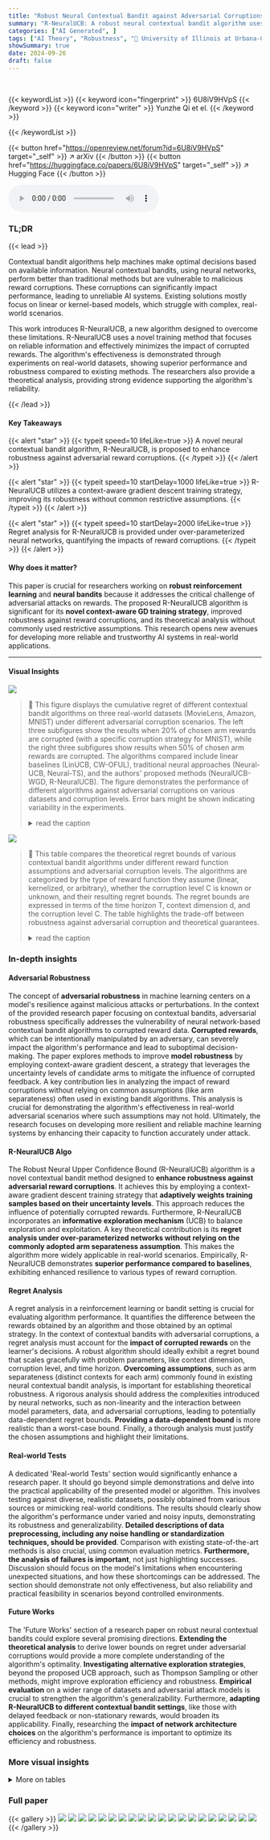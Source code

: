 ```yaml
---
title: "Robust Neural Contextual Bandit against Adversarial Corruptions"
summary: "R-NeuralUCB: A robust neural contextual bandit algorithm uses a context-aware gradient descent training to defend against adversarial reward corruptions, achieving better performance with theoretical ..."
categories: ["AI Generated", ]
tags: ["AI Theory", "Robustness", "🏢 University of Illinois at Urbana-Champaign",]
showSummary: true
date: 2024-09-26
draft: false
---
```


<br>

{{< keywordList >}}
{{< keyword icon="fingerprint" >}} 6U8iV9HVpS {{< /keyword >}}
{{< keyword icon="writer" >}} Yunzhe Qi et el. {{< /keyword >}}
 
{{< /keywordList >}}

{{< button href="https://openreview.net/forum?id=6U8iV9HVpS" target="_self" >}}
↗ arXiv
{{< /button >}}
{{< button href="https://huggingface.co/papers/6U8iV9HVpS" target="_self" >}}
↗ Hugging Face
{{< /button >}}



<audio controls>
    <source src="https://ai-paper-reviewer.com/6U8iV9HVpS/podcast.wav" type="audio/wav">
    Your browser does not support the audio element.
</audio>


### TL;DR


{{< lead >}}

Contextual bandit algorithms help machines make optimal decisions based on available information. Neural contextual bandits, using neural networks, perform better than traditional methods but are vulnerable to malicious reward corruptions.  These corruptions can significantly impact performance, leading to unreliable AI systems. Existing solutions mostly focus on linear or kernel-based models, which struggle with complex, real-world scenarios.

This work introduces R-NeuralUCB, a new algorithm designed to overcome these limitations. R-NeuralUCB uses a novel training method that focuses on reliable information and effectively minimizes the impact of corrupted rewards.  The algorithm's effectiveness is demonstrated through experiments on real-world datasets, showing superior performance and robustness compared to existing methods.  The researchers also provide a theoretical analysis, providing strong evidence supporting the algorithm's reliability.

{{< /lead >}}


#### Key Takeaways

{{< alert "star" >}}
{{< typeit speed=10 lifeLike=true >}} A novel neural contextual bandit algorithm, R-NeuralUCB, is proposed to enhance robustness against adversarial reward corruptions. {{< /typeit >}}
{{< /alert >}}

{{< alert "star" >}}
{{< typeit speed=10 startDelay=1000 lifeLike=true >}} R-NeuralUCB utilizes a context-aware gradient descent training strategy, improving its robustness without common restrictive assumptions. {{< /typeit >}}
{{< /alert >}}

{{< alert "star" >}}
{{< typeit speed=10 startDelay=2000 lifeLike=true >}} Regret analysis for R-NeuralUCB is provided under over-parameterized neural networks, quantifying the impacts of reward corruptions. {{< /typeit >}}
{{< /alert >}}

#### Why does it matter?
This paper is crucial for researchers working on **robust reinforcement learning** and **neural bandits** because it addresses the critical challenge of adversarial attacks on rewards. The proposed R-NeuralUCB algorithm is significant for its **novel context-aware GD training strategy**, improved robustness against reward corruptions, and its theoretical analysis without commonly used restrictive assumptions. This research opens new avenues for developing more reliable and trustworthy AI systems in real-world applications.

------
#### Visual Insights



![](https://ai-paper-reviewer.com/6U8iV9HVpS/figures_8_1.jpg)

> 🔼 This figure displays the cumulative regret of different contextual bandit algorithms on three real-world datasets (MovieLens, Amazon, MNIST) under different adversarial corruption scenarios.  The left three subfigures show the results when 20% of chosen arm rewards are corrupted (with a specific corruption strategy for MNIST), while the right three subfigures show results when 50% of chosen arm rewards are corrupted.  The algorithms compared include linear baselines (LinUCB, CW-OFUL), traditional neural approaches (Neural-UCB, Neural-TS), and the authors' proposed methods (NeuralUCB-WGD, R-NeuralUCB). The figure demonstrates the performance of different algorithms against adversarial corruptions on various datasets and corruption levels.  Error bars might be shown indicating variability in the experiments.
> <details>
> <summary>read the caption</summary>
> Figure 1: Regret results on real data sets. (Left three figures: For MovieLens and Amazon, corrupt the chosen arm reward with 20% probability. For MNIST, consider C = 2000 and randomly sample 2000 rounds for attack); (Right three figures: For MovieLens and Amazon: we corrupt reward with 50% probability; For MNIST: C = 4000 and randomly sample 4000 corrupted rounds).
> </details>





![](https://ai-paper-reviewer.com/6U8iV9HVpS/tables_3_1.jpg)

> 🔼 This table compares the theoretical regret bounds of various contextual bandit algorithms under different reward function assumptions and adversarial corruption levels.  The algorithms are categorized by the type of reward function they assume (linear, kernelized, or arbitrary), whether the corruption level C is known or unknown, and their resulting regret bounds. The regret bounds are expressed in terms of the time horizon T, context dimension d, and the corruption level C. The table highlights the trade-off between robustness against adversarial corruption and theoretical guarantees.
> <details>
> <summary>read the caption</summary>
> Table 1: Comparison of T-round regret bounds with adversarial corruption level C.
> </details>





### In-depth insights


#### Adversarial Robustness
The concept of **adversarial robustness** in machine learning centers on a model's resilience against malicious attacks or perturbations.  In the context of the provided research paper focusing on contextual bandits, adversarial robustness specifically addresses the vulnerability of neural network-based contextual bandit algorithms to corrupted reward data.  **Corrupted rewards**, which can be intentionally manipulated by an adversary, can severely impact the algorithm's performance and lead to suboptimal decision-making. The paper explores methods to improve **model robustness** by employing context-aware gradient descent, a strategy that leverages the uncertainty levels of candidate arms to mitigate the influence of corrupted feedback. A key contribution lies in analyzing the impact of reward corruptions without relying on common assumptions (like arm separateness) often used in existing bandit algorithms. This analysis is crucial for demonstrating the algorithm's effectiveness in real-world adversarial scenarios where such assumptions may not hold.  Ultimately, the research focuses on developing more resilient and reliable machine learning systems by enhancing their capacity to function accurately under attack.

#### R-NeuralUCB Algo
The Robust Neural Upper Confidence Bound (R-NeuralUCB) algorithm is a novel contextual bandit method designed to **enhance robustness against adversarial reward corruptions**.  It achieves this by employing a context-aware gradient descent training strategy that **adaptively weights training samples based on their uncertainty levels**. This approach reduces the influence of potentially corrupted rewards.  Furthermore, R-NeuralUCB incorporates an **informative exploration mechanism** (UCB) to balance exploration and exploitation.  A key theoretical contribution is its **regret analysis under over-parameterized networks without relying on the commonly adopted arm separateness assumption**. This makes the algorithm more widely applicable in real-world scenarios.  Empirically, R-NeuralUCB demonstrates **superior performance compared to baselines**, exhibiting enhanced resilience to various types of reward corruption.

#### Regret Analysis
A regret analysis in a reinforcement learning or bandit setting is crucial for evaluating algorithm performance.  It quantifies the difference between the rewards obtained by an algorithm and those obtained by an optimal strategy.  In the context of contextual bandits with adversarial corruptions, a regret analysis must account for the **impact of corrupted rewards** on the learner's decisions.  A robust algorithm should ideally exhibit a regret bound that scales gracefully with problem parameters, like context dimension, corruption level, and time horizon.  **Overcoming assumptions**, such as arm separateness (distinct contexts for each arm) commonly found in existing neural contextual bandit analysis, is important for establishing theoretical robustness.  A rigorous analysis should address the complexities introduced by neural networks, such as non-linearity and the interaction between model parameters, data, and adversarial corruptions, leading to potentially data-dependent regret bounds.  **Providing a data-dependent bound** is more realistic than a worst-case bound. Finally, a thorough analysis must justify the chosen assumptions and highlight their limitations. 

#### Real-world Tests
A dedicated 'Real-world Tests' section would significantly enhance a research paper.  It should go beyond simple demonstrations and delve into the practical applicability of the presented model or algorithm.  This involves testing against diverse, realistic datasets, possibly obtained from various sources or mimicking real-world conditions. The results should clearly show the algorithm's performance under varied and noisy inputs, demonstrating its robustness and generalizability. **Detailed descriptions of data preprocessing, including any noise handling or standardization techniques, should be provided**.  Comparison with existing state-of-the-art methods is also crucial, using common evaluation metrics.  **Furthermore, the analysis of failures is important**, not just highlighting successes.  Discussion should focus on the model's limitations when encountering unexpected situations, and how these shortcomings can be addressed. The section should demonstrate not only effectiveness, but also reliability and practical feasibility in scenarios beyond controlled environments.

#### Future Works
The 'Future Works' section of a research paper on robust neural contextual bandits could explore several promising directions.  **Extending the theoretical analysis** to derive lower bounds on regret under adversarial corruptions would provide a more complete understanding of the algorithm's optimality.  **Investigating alternative exploration strategies**, beyond the proposed UCB approach, such as Thompson Sampling or other methods, might improve exploration efficiency and robustness.  **Empirical evaluation** on a wider range of datasets and adversarial attack models is crucial to strengthen the algorithm's generalizability.  Furthermore, **adapting R-NeuralUCB to different contextual bandit settings**, like those with delayed feedback or non-stationary rewards, would broaden its applicability.  Finally, researching the **impact of network architecture choices** on the algorithm's performance is important to optimize its efficiency and robustness.


### More visual insights




<details>
<summary>More on tables
</summary>


![](https://ai-paper-reviewer.com/6U8iV9HVpS/tables_16_1.jpg)
> 🔼 This table compares the theoretical regret bounds of several contextual bandit algorithms under different reward corruption scenarios. The algorithms are categorized based on their reward function (linear, kernelized, or arbitrary) and knowledge of corruption level (known or unknown). The regret bounds are presented in terms of the time horizon T, the effective dimension of the context space d or NTK Gram matrix, and the corruption level C. This table shows that the proposed R-NeuralUCB algorithm achieves a better regret bound by removing assumptions, such as the arm separateness assumption.
> <details>
> <summary>read the caption</summary>
> Table 1: Comparison of T-round regret bounds with adversarial corruption level C.
> </details>

![](https://ai-paper-reviewer.com/6U8iV9HVpS/tables_16_2.jpg)
> 🔼 This table compares the theoretical regret bounds of several contextual bandit algorithms.  The algorithms are categorized by their reward function (linear, kernelized, or arbitrary) and whether the adversarial corruption level (C) is known or unknown.  The regret bounds show the algorithm's performance under different assumptions and adversarial conditions.  The table helps to illustrate the robustness and theoretical guarantees of the proposed R-NeuralUCB algorithm.
> <details>
> <summary>read the caption</summary>
> Table 1: Comparison of T-round regret bounds with adversarial corruption level C.
> </details>

</details>




### Full paper

{{< gallery >}}
<img src="https://ai-paper-reviewer.com/6U8iV9HVpS/1.png" class="grid-w50 md:grid-w33 xl:grid-w25" />
<img src="https://ai-paper-reviewer.com/6U8iV9HVpS/2.png" class="grid-w50 md:grid-w33 xl:grid-w25" />
<img src="https://ai-paper-reviewer.com/6U8iV9HVpS/3.png" class="grid-w50 md:grid-w33 xl:grid-w25" />
<img src="https://ai-paper-reviewer.com/6U8iV9HVpS/4.png" class="grid-w50 md:grid-w33 xl:grid-w25" />
<img src="https://ai-paper-reviewer.com/6U8iV9HVpS/5.png" class="grid-w50 md:grid-w33 xl:grid-w25" />
<img src="https://ai-paper-reviewer.com/6U8iV9HVpS/6.png" class="grid-w50 md:grid-w33 xl:grid-w25" />
<img src="https://ai-paper-reviewer.com/6U8iV9HVpS/7.png" class="grid-w50 md:grid-w33 xl:grid-w25" />
<img src="https://ai-paper-reviewer.com/6U8iV9HVpS/8.png" class="grid-w50 md:grid-w33 xl:grid-w25" />
<img src="https://ai-paper-reviewer.com/6U8iV9HVpS/9.png" class="grid-w50 md:grid-w33 xl:grid-w25" />
<img src="https://ai-paper-reviewer.com/6U8iV9HVpS/10.png" class="grid-w50 md:grid-w33 xl:grid-w25" />
<img src="https://ai-paper-reviewer.com/6U8iV9HVpS/11.png" class="grid-w50 md:grid-w33 xl:grid-w25" />
<img src="https://ai-paper-reviewer.com/6U8iV9HVpS/12.png" class="grid-w50 md:grid-w33 xl:grid-w25" />
<img src="https://ai-paper-reviewer.com/6U8iV9HVpS/13.png" class="grid-w50 md:grid-w33 xl:grid-w25" />
<img src="https://ai-paper-reviewer.com/6U8iV9HVpS/14.png" class="grid-w50 md:grid-w33 xl:grid-w25" />
<img src="https://ai-paper-reviewer.com/6U8iV9HVpS/15.png" class="grid-w50 md:grid-w33 xl:grid-w25" />
<img src="https://ai-paper-reviewer.com/6U8iV9HVpS/16.png" class="grid-w50 md:grid-w33 xl:grid-w25" />
<img src="https://ai-paper-reviewer.com/6U8iV9HVpS/17.png" class="grid-w50 md:grid-w33 xl:grid-w25" />
<img src="https://ai-paper-reviewer.com/6U8iV9HVpS/18.png" class="grid-w50 md:grid-w33 xl:grid-w25" />
<img src="https://ai-paper-reviewer.com/6U8iV9HVpS/19.png" class="grid-w50 md:grid-w33 xl:grid-w25" />
<img src="https://ai-paper-reviewer.com/6U8iV9HVpS/20.png" class="grid-w50 md:grid-w33 xl:grid-w25" />
{{< /gallery >}}